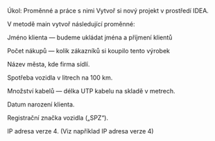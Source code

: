 Úkol: Proměnné a práce s nimi
Vytvoř si nový projekt v prostředí IDEA.

V metodě main vytvoř následující proměnné:

Jméno klienta — budeme ukládat jména a příjmení klientů

Počet nákupů — kolik zákazníků si koupilo tento výrobek

Název města, kde firma sídlí.

Spotřeba vozidla v litrech na 100 km.

Množství kabelů — délka UTP kabelu na skladě v metrech.

Datum narození klienta.

Registrační značka vozidla („SPZ“).

IP adresa verze 4. (Viz například IP adresa verze 4)
